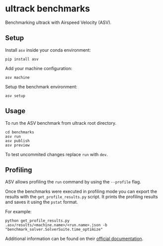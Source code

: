 # ultrack benchmarks

Benchmarking ultrack with Airspeed Velocity (ASV).

## Setup

Install `asv` inside your conda environment:
```
pip install asv
```

Add your machine configuration:
```
asv machine
```

Setup the benchmark environment:
```
asv setup
```

## Usage

To run the ASV benchmark from ultrack root directory.

```
cd benchmarks
asv run
asv publish
asv preview

```

To test uncommited changes replace `run` with `dev`.


## Profiling

ASV allows profiling the `run` command by using the `--profile` flag.

Once the benchmarks were executed in profiling mode you can export the results with the `get_profile_results.py` script.
It prints the profiling results and saves it using the `pstat` format.

For example:

```
python get_profile_results.py .asv/results/<machine.name>/<run.name>.json -b "benchmark_solver.SolverSuite.time_optimize"
```

Additional information can be found on their [official documentation](https://asv.readthedocs.io/en/stable/).
